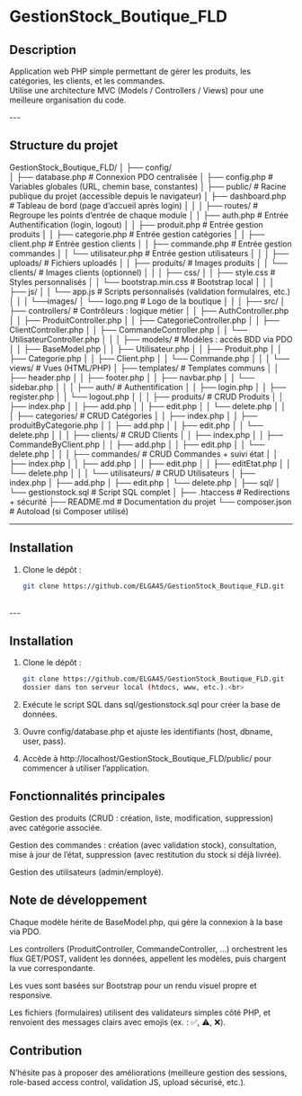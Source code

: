 # GestionStock_Boutique_FLD

## Description
Application web PHP simple permettant de gérer les produits, les catégories, les clients, et les commandes.<br> Utilise une architecture MVC (Models / Controllers / Views) pour une meilleure organisation du code.<br>

---<br>

## Structure du projet

GestionStock_Boutique_FLD/
│
├── config/                         
│   ├── database.php          # Connexion PDO centralisée
│   ├── config.php            # Variables globales (URL, chemin base, constantes)
│
├── public/                   # Racine publique du projet (accessible depuis le navigateur)
│   ├── dashboard.php         # Tableau de bord (page d’accueil après login)
│   │
│   ├── routes/               # Regroupe les points d’entrée de chaque module
│   │   ├── auth.php          # Entrée Authentification (login, logout)
│   │   ├── produit.php       # Entrée gestion produits
│   │   ├── categorie.php     # Entrée gestion catégories
│   │   ├── client.php        # Entrée gestion clients
│   │   ├── commande.php      # Entrée gestion commandes
│   │   └── utilisateur.php   # Entrée gestion utilisateurs
│   │
│   ├── uploads/              # Fichiers uploadés
│   │   ├── produits/         # Images produits
│   │   └── clients/          # Images clients (optionnel)
│   │
│   ├── css/
│   │   ├── style.css         # Styles personnalisés
│   │   └── bootstrap.min.css # Bootstrap local
│   │
│   ├── js/
│   │   └── app.js            # Scripts personnalisés (validation formulaires, etc.)
│   │
│   └──images/
│       └── logo.png          # Logo de la boutique
│ 
│
│
├── src/
│   ├── controllers/          # Contrôleurs : logique métier
│   │   ├── AuthController.php
│   │   ├── ProduitController.php
│   │   ├── CategorieController.php
│   │   ├── ClientController.php
│   │   ├── CommandeController.php
│   │   └── UtilisateurController.php
│   │
│   ├── models/               # Modèles : accès BDD via PDO
│   │   ├── BaseModel.php
│   │   ├── Utilisateur.php
│   │   ├── Produit.php
│   │   ├── Categorie.php
│   │   ├── Client.php
│   │   └── Commande.php
│   │
│   └── views/                # Vues (HTML/PHP)
│       ├── templates/        # Templates communs
│       │   ├── header.php
│       │   ├── footer.php
│       │   ├── navbar.php
│       │   └── sidebar.php
│       │
│       ├── auth/             # Authentification
│       │   ├── login.php
│       │   ├── register.php
│       │   └── logout.php
│       │
│       ├── produits/         # CRUD Produits
│       │   ├── index.php
│       │   ├── add.php
│       │   ├── edit.php
│       │   └── delete.php
│       │
│       ├── categories/       # CRUD Catégories
│       │   ├── index.php
│       │   ├── produitByCategorie.php
│       │   ├── add.php
│       │   ├── edit.php
│       │   └── delete.php
│       │
│       ├── clients/          # CRUD Clients
│       │   ├── index.php
│       │   ├── CommandeByClient.php
│       │   ├── add.php
│       │   ├── edit.php
│       │   └── delete.php
│       │
│       ├── commandes/        # CRUD Commandes + suivi état
│       │   ├── index.php
│       │   ├── add.php
│       │   ├── edit.php
│       │   ├── editEtat.php
│       │   └── delete.php
│       │
│       └── utilisateurs/     # CRUD Utilisateurs
│           ├── index.php
│           ├── add.php
│           ├── edit.php
│           └── delete.php
│
├── sql/
│   └── gestionstock.sql      # Script SQL complet
│
├── .htaccess                 # Redirections + sécurité
├── README.md                 # Documentation du projet
└── composer.json             # Autoload (si Composer utilisé)



---

##  Installation

1. Clone le dépôt : <br>
   ```bash
   git clone https://github.com/ELGA45/GestionStock_Boutique_FLD.git
<br>
---<br>

##  Installation

1. Clone le dépôt :
   ```bash
   git clone https://github.com/ELGA45/GestionStock_Boutique_FLD.git 
   dossier dans ton serveur local (htdocs, www, etc.).<br>
2. Exécute le script SQL dans sql/gestionstock.sql pour créer la base de données.<br>

3. Ouvre config/database.php et ajuste les identifiants (host, dbname, user, pass).<br>

4. Accède à http://localhost/GestionStock_Boutique_FLD/public/ pour commencer à utiliser l’application.<br>

## Fonctionnalités principales

Gestion des produits (CRUD : création, liste, modification, suppression) avec catégorie associée.<br>

Gestion des commandes : création (avec validation stock), consultation, mise à jour de l’état, suppression (avec restitution du stock si déjà livrée).<br>

Gestion des utilisateurs (admin/employé).<br>

## Note de développement

Chaque modèle hérite de BaseModel.php, qui gère la connexion à la base via PDO.<br>

Les controllers (ProduitController, CommandeController, ...) orchestrent les flux GET/POST, valident les données, appellent les modèles, puis chargent la vue correspondante.<br>

Les vues sont basées sur Bootstrap pour un rendu visuel propre et responsive.<br>

Les fichiers (formulaires) utilisent des validateurs simples côté PHP, et renvoient des messages clairs avec emojis (ex. : ✅, ⚠️, ❌).<br>

## Contribution

N’hésite pas à proposer des améliorations (meilleure gestion des sessions, role-based access control, validation JS, upload sécurisé, etc.).<br>              